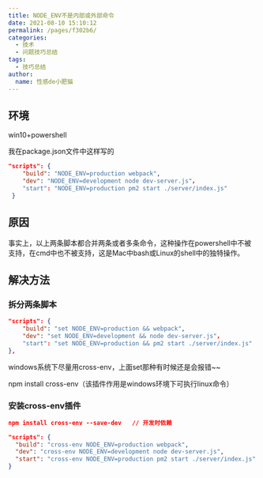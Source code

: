 ```yaml
---
title: NODE_ENV不是内部或外部命令
date: 2021-08-10 15:10:12
permalink: /pages/f302b6/
categories:
  - 技术
  - 问题技巧总结
tags:
  - 技巧总结
author:
  name: 性感de小肥猫
---
```


## 环境
win10+powershell

我在package.json文件中这样写的
```json
"scripts": {
    "build": "NODE_ENV=production webpack",
    "dev": "NODE_ENV=development node dev-server.js"，
    "start": "NODE_ENV=production pm2 start ./server/index.js"
 }
```
## 原因
事实上，以上两条脚本都合并两条或者多条命令，这种操作在powershell中不被支持，在cmd中也不被支持，这是Mac中bash或Linux的shell中的独特操作。

## 解决方法
### 拆分两条脚本
```json
"scripts": {
    "build": "set NODE_ENV=production && webpack",
    "dev": "set NODE_ENV=development && node dev-server.js"，
    "start": "set NODE_ENV=production && pm2 start ./server/index.js"
},
```
windows系统下尽量用cross-env，上面set那种有时候还是会报错~~

npm install cross-env（该插件作用是windows环境下可执行linux命令）
### 安装cross-env插件
```json
npm install cross-env --save-dev   // 开发时依赖
```
```json
"scripts": {
  "build": "cross-env NODE_ENV=production webpack",
  "dev": "cross-env NODE_ENV=development node dev-server.js",
  "start": "cross-env NODE_ENV=production pm2 start ./server/index.js"
}
```